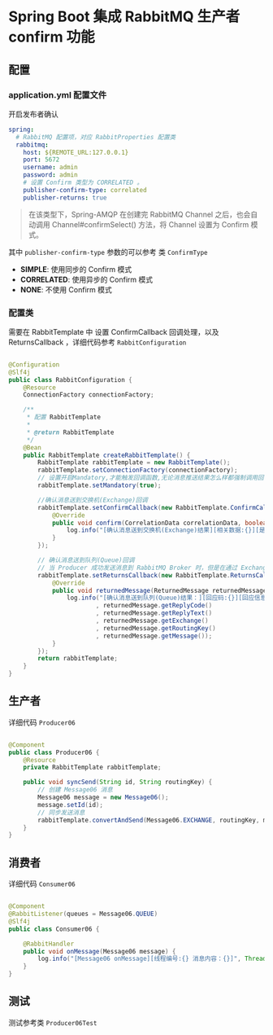 # Spring Boot 集成 RabbitMQ 生产者 confirm 功能

## 配置

### application.yml 配置文件

开启发布者确认

```yaml
spring:
  # RabbitMQ 配置项，对应 RabbitProperties 配置类
  rabbitmq:
    host: ${REMOTE_URL:127.0.0.1}
    port: 5672
    username: admin
    password: admin
    # 设置 Confirm 类型为 CORRELATED 。
    publisher-confirm-type: correlated
    publisher-returns: true
```

> 在该类型下，Spring-AMQP 在创建完 RabbitMQ Channel 之后，也会自动调用 Channel#confirmSelect() 方法，将 Channel 设置为 Confirm 模式。
>

其中 `publisher-confirm-type` 参数的可以参考 类 `ConfirmType`

- **SIMPLE**: 使用同步的 Confirm 模式
- **CORRELATED**: 使用异步的 Confirm 模式
- **NONE**:  不使用 Confirm 模式

### 配置类

需要在 RabbitTemplate 中 设置 ConfirmCallback 回调处理，以及 ReturnsCallback ，详细代码参考 `RabbitConfiguration`

```java

@Configuration
@Slf4j
public class RabbitConfiguration {
    @Resource
    ConnectionFactory connectionFactory;

    /**
     * 配置 RabbitTemplate
     *
     * @return RabbitTemplate
     */
    @Bean
    public RabbitTemplate createRabbitTemplate() {
        RabbitTemplate rabbitTemplate = new RabbitTemplate();
        rabbitTemplate.setConnectionFactory(connectionFactory);
        // 设置开启Mandatory,才能触发回调函数,无论消息推送结果怎么样都强制调用回调函数
        rabbitTemplate.setMandatory(true);

        //确认消息送到交换机(Exchange)回调
        rabbitTemplate.setConfirmCallback(new RabbitTemplate.ConfirmCallback() {
            @Override
            public void confirm(CorrelationData correlationData, boolean ack, String cause) {
                log.info("[确认消息送到交换机(Exchange)结果][相关数据:{}][是否成功:{}][错误原因:{}]", correlationData, ack, cause);
            }
        });

        // 确认消息送到队列(Queue)回调
        // 当 Producer 成功发送消息到 RabbitMQ Broker 时，但是在通过 Exchange 进行匹配不到 Queue 时，Broker 会将该消息回退给 Producer 。
        rabbitTemplate.setReturnsCallback(new RabbitTemplate.ReturnsCallback() {
            @Override
            public void returnedMessage(ReturnedMessage returnedMessage) {
                log.info("[确认消息送到队列(Queue)结果：][回应码:{}][回应信息:{}][交换机:{}][路由键:{}][发生消息:{}]"
                        , returnedMessage.getReplyCode()
                        , returnedMessage.getReplyText()
                        , returnedMessage.getExchange()
                        , returnedMessage.getRoutingKey()
                        , returnedMessage.getMessage());
            }
        });
        return rabbitTemplate;
    }
}
```

## 生产者

详细代码 `Producer06`

```java

@Component
public class Producer06 {
    @Resource
    private RabbitTemplate rabbitTemplate;

    public void syncSend(String id, String routingKey) {
        // 创建 Message06 消息
        Message06 message = new Message06();
        message.setId(id);
        // 同步发送消息
        rabbitTemplate.convertAndSend(Message06.EXCHANGE, routingKey, message);
    }
}
```

## 消费者

详细代码 `Consumer06`

```java

@Component
@RabbitListener(queues = Message06.QUEUE)
@Slf4j
public class Consumer06 {

    @RabbitHandler
    public void onMessage(Message06 message) {
        log.info("[Message06 onMessage][线程编号:{} 消息内容：{}]", Thread.currentThread().getId(), message);
    }
}
```

## 测试

测试参考类 `Producer06Test`